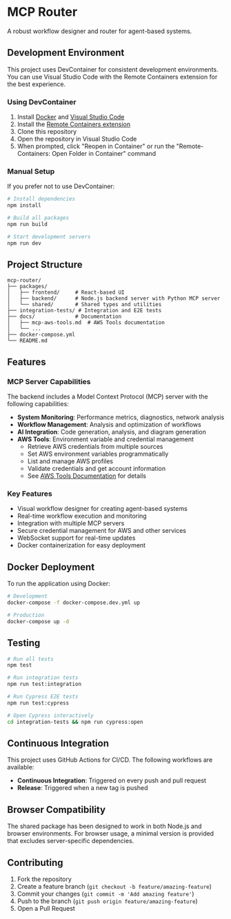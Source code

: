 # MCP Router

A robust workflow designer and router for agent-based systems.

## Development Environment

This project uses DevContainer for consistent development environments. You can use Visual Studio Code with the Remote Containers extension for the best experience.

### Using DevContainer

1. Install [Docker](https://www.docker.com/products/docker-desktop) and [Visual Studio Code](https://code.visualstudio.com/)
2. Install the [Remote Containers extension](https://marketplace.visualstudio.com/items?itemName=ms-vscode-remote.remote-containers)
3. Clone this repository
4. Open the repository in Visual Studio Code
5. When prompted, click "Reopen in Container" or run the "Remote-Containers: Open Folder in Container" command

### Manual Setup

If you prefer not to use DevContainer:

```bash
# Install dependencies
npm install

# Build all packages
npm run build

# Start development servers
npm run dev
```

## Project Structure

```
mcp-router/
├── packages/
│   ├── frontend/     # React-based UI
│   ├── backend/      # Node.js backend server with Python MCP server
│   └── shared/       # Shared types and utilities
├── integration-tests/ # Integration and E2E tests
├── docs/             # Documentation
│   ├── mcp-aws-tools.md  # AWS Tools documentation
│   └── ...
├── docker-compose.yml
└── README.md
```

## Features

### MCP Server Capabilities

The backend includes a Model Context Protocol (MCP) server with the following capabilities:

- **System Monitoring**: Performance metrics, diagnostics, network analysis
- **Workflow Management**: Analysis and optimization of workflows
- **AI Integration**: Code generation, analysis, and diagram generation
- **AWS Tools**: Environment variable and credential management
  - Retrieve AWS credentials from multiple sources
  - Set AWS environment variables programmatically
  - List and manage AWS profiles
  - Validate credentials and get account information
  - See [AWS Tools Documentation](./docs/mcp-aws-tools.md) for details

### Key Features

- Visual workflow designer for creating agent-based systems
- Real-time workflow execution and monitoring
- Integration with multiple MCP servers
- Secure credential management for AWS and other services
- WebSocket support for real-time updates
- Docker containerization for easy deployment

## Docker Deployment

To run the application using Docker:

```bash
# Development
docker-compose -f docker-compose.dev.yml up

# Production
docker-compose up -d
```

## Testing

```bash
# Run all tests
npm test

# Run integration tests
npm run test:integration

# Run Cypress E2E tests
npm run test:cypress

# Open Cypress interactively
cd integration-tests && npm run cypress:open
```

## Continuous Integration

This project uses GitHub Actions for CI/CD. The following workflows are available:

- **Continuous Integration**: Triggered on every push and pull request
- **Release**: Triggered when a new tag is pushed

## Browser Compatibility

The shared package has been designed to work in both Node.js and browser environments. For browser usage, a minimal version is provided that excludes server-specific dependencies.

## Contributing

1. Fork the repository
2. Create a feature branch (`git checkout -b feature/amazing-feature`)
3. Commit your changes (`git commit -m 'Add amazing feature'`)
4. Push to the branch (`git push origin feature/amazing-feature`)
5. Open a Pull Request